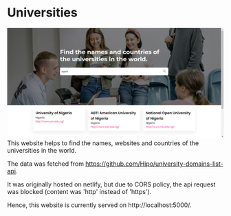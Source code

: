 # Universities
<img src="./assets/screenshot.png" alt="project">
This website helps to find the names, websites and countries of the universities in the world.

The data was fetched from https://github.com/Hipo/university-domains-list-api.


It was originally hosted on netlify, but due to CORS policy, the api request was blocked (content was 'http' instead of 'https').

Hence, this website is currently served on http://localhost:5000/.
